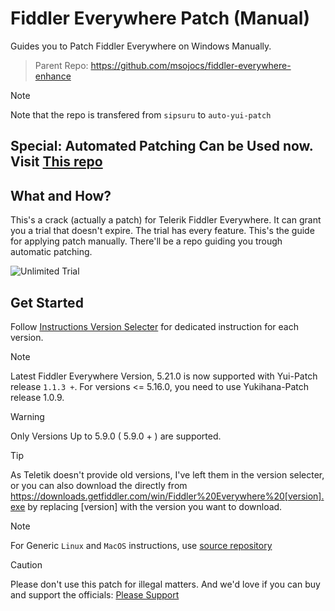 # Fiddler Everywhere Patch (Manual)
Guides you to Patch Fiddler Everywhere on Windows Manually. 
> Parent Repo: https://github.com/msojocs/fiddler-everywhere-enhance

> [!NOTE]
> Note that the repo is transfered from `sipsuru` to `auto-yui-patch`

## Special: Automated Patching Can be Used now. Visit [This repo](https://github.com/sipsuru/fiddler-everywhere-patch-automated)

## What and How?
This's a crack (actually a patch) for Telerik Fiddler Everywhere. It can grant you a trial that doesn't expire. The trial has every feature. 
This's the guide for applying patch manually. There'll be a repo guiding you trough automatic patching.

![Unlimited Trial](https://github.com/user-attachments/assets/e9c83778-27fa-456a-96e6-07bb0cd7f4ad)

## Get Started
Follow [Instructions Version Selecter](/version-selecter.md) for dedicated instruction for each version.

> [!NOTE]
> Latest Fiddler Everywhere Version, 5.21.0 is now supported with Yui-Patch release `1.1.3 +`.
> For versions <= 5.16.0, you need to use Yukihana-Patch release 1.0.9.

> [!WARNING]
> Only Versions Up to 5.9.0 ( 5.9.0 + ) are supported.

> [!TIP]
> As Teletik doesn't provide old versions, I've left them in the version selecter, or you can also download the directly from https://downloads.getfiddler.com/win/Fiddler%20Everywhere%20[version].exe by replacing [version] with the version you want to download.

> [!NOTE]
> For Generic `Linux` and `MacOS` instructions, use [source repository](https://github.com/msojocs/fiddler-everywhere-enhance)

> [!CAUTION]
> Please don't use this patch for illegal matters. And we'd love if you can buy and support the officials: [Please Support](https://www.telerik.com/purchase/fiddler)
